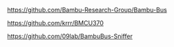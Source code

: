 https://github.com/Bambu-Research-Group/Bambu-Bus

https://github.com/krrr/BMCU370

https://github.com/09lab/BambuBus-Sniffer
